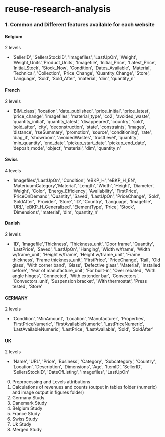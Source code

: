 # reuse-research-analysis

### 1. Common and Different features available for each website

#### Belgium 
2 levels
- 'SellerID', 'SellersStockID', 'Imagefiles',
'LastUpOn', 'Weight', 'Weight_Units','Product_Units', 'Imagefile',
'Initial_Price', 'Latest_Price', 'Initial_Stock', 'Stock_Now',
'Condition', 'Dates_Available', 'Material', 'Technical',
'Collection', 'Price_Change', 'Quantity_Change', 
'Store', 'Language', 'Sold', 'Sold_After', 'material', 'dim',
'quantity_n'

#### French
2 levels
- 'BIM_class', 'location',
'date_published', 'price_initial', 'price_latest', 'price_change',
'imagefiles', 'material_type', 'co2', 'avoided_waste',
'quantity_initial', 'quantity_latest', 'disappeared', 'country', 'sold',
'sold_after', 'city', 'deconstruction', 'state', 'constraints',
'images', 'distance', 'rseSummary', 'promotion',
'source', 'conditioning', 'rate', 'diag_it', 'showroom',
'avoidedWastes', 'trustLevel', 'quantity', 'min_quantity', 'end_date',
'pickup_start_date', 'pickup_end_date', 'deposit_mode',
'object', 'material', 'dim', 'quantity_n'

#### Swiss 
4 levels
- 'Imagefiles','LastUpOn', 'Condition', 'eBKP_H',
       'eBKP_H_EN', 'MateriuumCategory','Material', 'Length', 'Width', 'Height',
       'Diameter', 'Weight', 'Color', 'Energy_Efficiency', 'Availability',
       'FirstPrice', 'PriceOnDemand', 'Quantity', 'Saved',
       'LastUpOn', 'PriceChange', 'Sold', 'SoldAfter', 'Provider',
       'Store', 'ID', 'Country', 'Language', 'Imagefile', 'URL',
       'eBKP_H_Generalized', 'ElementType', 'Price', 'Stock', 'Dimensions',
       'material', 'dim', 'quantity_n'

#### Danish 
2 levels
- 'ID', 'Imagefile','Thickness', 'Thickness_unit', 'Door frame', 'Quantity', 'LastPrice',
        'Saved', 'LastUpOn', 'Hanging', 'Width w/frame', 'Width w/frame_unit',
        'Height w/frame', 'Height w/frame_unit', 'Frame thickness',
        'Frame thickness_unit', 'FirstPrice', 'PriceChange',
        'Rail', 'Old glass', 'With corner band', 'Glass', 'Defective glass',
        'Material', 'Installed before', 'Year of manufacture_unit',
        'For built-in', 'Over rebated', 'With angle hinges', 'Connected',
        'With extender bar', 'Convectors', 'Convectors_unit', 'Suspension bracket', 'With thermostat',
        'Press tested', 'Store'

#### GERMANY 
2 levels
- 'Condition', 'MinAmount',
       'Location', 'Manufacturer', 'Properties', 'FirstPriceNumeric',
       'FirstAvailableNumeric', 'LastPriceNumeric', 'LastAvailableNumeric',
       'LastPrice', 'LastAvailable', 'Sold', 'SoldAfter'

#### UK 
2 levels
- 'Name', 'URL', 'Price', 'Business', 'Category', 'Subcategory',
       'Country', 'Location', 'Description', 'Dimensions', 'Age', 'ItemID',
       'SellerID', 'SellersStockID', 'DateOfListing', 'Imagefiles',
       'LastUpOn'



0. Preprocessing and Levels attributions
1. Calculations of revenues and counts (output in tables folder (numeric) and image output in figures folder)
2. Germany Study
3. Danemark Study
4. Belgium Study
5. France Study
6. Swiss Study
7. Uk Study
8. Merged Study